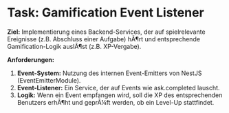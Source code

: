 ﻿# Task: Gamification Event Listener

**Ziel:** Implementierung eines Backend-Services, der auf spielrelevante Ereignisse (z.B. Abschluss einer Aufgabe) hÃ¶rt und entsprechende Gamification-Logik auslÃ¶st (z.B. XP-Vergabe).

**Anforderungen:**
1.  **Event-System:** Nutzung des internen Event-Emitters von NestJS (EventEmitterModule).
2.  **Event-Listener:** Ein Service, der auf Events wie 	ask.completed lauscht.
3.  **Logik:** Wenn ein Event empfangen wird, soll die XP des entsprechenden Benutzers erhÃ¶ht und geprÃ¼ft werden, ob ein Level-Up stattfindet.
